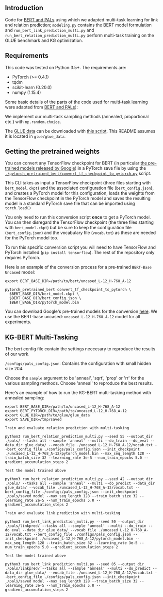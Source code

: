 
## Introduction

Code for [BERT and PALs](https://arxiv.org/abs/1902.02671) using which we adapted multi-task learning for link and relation prediction; 
`modeling.py` contains the BERT model formulation and `run_bert_link_prediction_multi.py` and `run_bert_relation_prediction_multi.py` perform multi-task training on the GLUE benchmark and KG optimization.

## Requirements

This code was tested on Python 3.5+. The requirements are:

- PyTorch (>= 0.4.1)
- tqdm
- scikit-learn (0.20.0)
- numpy (1.15.4)


Some basic details of the parts of the code used for multi-task learning were adapted from [BERT and PALs](https://arxiv.org/abs/1902.02671)):

We implement our multi-task sampling methods (annealed, proportional etc.) with `np.random.choice`. 

The [GLUE data](https://gluebenchmark.com/tasks) can be downloaded with
[this script](https://gist.github.com/W4ngatang/60c2bdb54d156a41194446737ce03e2e). This README assumes it is located in `glue/glue_data`.

## Getting the pretrained weights

You can convert any TensorFlow checkpoint for BERT (in particular [the pre-trained models released by Google](https://github.com/google-research/bert#pre-trained-models)) in a PyTorch save file by using the [`./pytorch_pretrained_bert/convert_tf_checkpoint_to_pytorch.py`](convert_tf_checkpoint_to_pytorch.py) script.

This CLI takes as input a TensorFlow checkpoint (three files starting with `bert_model.ckpt`) and the associated configuration file (`bert_config.json`), and creates a PyTorch model for this configuration, loads the weights from the TensorFlow checkpoint in the PyTorch model and saves the resulting model in a standard PyTorch save file that can be imported using `torch.load()`

You only need to run this conversion script **once** to get a PyTorch model. You can then disregard the TensorFlow checkpoint (the three files starting with `bert_model.ckpt`) but be sure to keep the configuration file (`bert_config.json`) and the vocabulary file (`vocab.txt`) as these are needed for the PyTorch model too.

To run this specific conversion script you will need to have TensorFlow and PyTorch installed (`pip install tensorflow`). The rest of the repository only requires PyTorch.

Here is an example of the conversion process for a pre-trained `BERT-Base Uncased` model:

```shell
export BERT_BASE_DIR=/path/to/bert/uncased_L-12_H-768_A-12

pytorch_pretrained_bert convert_tf_checkpoint_to_pytorch \
  $BERT_BASE_DIR/bert_model.ckpt \
  $BERT_BASE_DIR/bert_config.json \
  $BERT_BASE_DIR/pytorch_model.bin
```

You can download Google's pre-trained models for the conversion [here](https://github.com/google-research/bert#pre-trained-models).
We use the BERT-base uncased: `uncased_L-12_H-768_A-12` model for all experiments. 

## KG-BERT Multi-Tasking

The bert config file contain the settings neccesary to reproduce the results of our work. 

`/configs/pals_config.json`: Contains the configuration with small hidden size 204.


Choose the `sample` argument to be 'anneal', 'sqrt', 'prop' or 'rr' for the various sampling methods. Choose 'anneal' to reproduce the best results. 

Here's an example of how to run the KG-BERT multi-tasking method with annealed sampling:

```shell
export BERT_BASE_DIR=/path/to/uncased_L-12_H-768_A-12
export BERT_PYTORCH_DIR=/path/to/uncased_L-12_H-768_A-12
export GLUE_DIR=/path/to/glue/glue_data
export SAVE_DIR=/tmp/saved

Train and evaluate relation prediction with multi-tasking

python3 run_bert_relation_prediction_multi.py --seed 55 --output_dir ./pals/ --tasks all --sample 'anneal' --multi --do_train --do_eval --data_dir glue_data/ --vocab_file ./uncased_L-12_H-768_A-12/vocab.txt --bert_config_file ./configs/pals_config.json --init_checkpoint ./uncased_L-12_H-768_A-12/pytorch_model.bin --max_seq_length 128 --train_batch_size 32 --learning_rate 3e-5 --num_train_epochs 5.0 --gradient_accumulation_steps 2

Test the model trained above

python3 run_bert_relation_prediction_multi.py --seed 42 --output_dir ./pals/ --tasks all --sample 'anneal' --multi --do_predict --data_dir glue_data/ --vocab_file ./uncased_L-12_H-768_A-12/vocab.txt --bert_config_file ./configs/pals_config.json --init_checkpoint ./pals/saved model --max_seq_length 128 --train_batch_size 32 --learning_rate 2e-5 --num_train_epochs 5.0 --gradient_accumulation_steps 2

Train and evaluate link prediction with multi-tasking

python3 run_bert_link_prediction_multi.py --seed 50 --output_dir ./pals/linkpred/ --tasks all --sample 'anneal' --multi --do_train --do_eval --data_dir glue_data/ --vocab_file ./uncased_L-12_H-768_A-12/vocab.txt --bert_config_file ./configs/pals_config.json --init_checkpoint ./uncased_L-12_H-768_A-12/pytorch_model.bin --max_seq_length 128 --train_batch_size 32 --learning_rate 3e-5 --num_train_epochs 5.0 --gradient_accumulation_steps 2

Test the model trained above

python3 run_bert_link_prediction_multi.py --seed 85 --output_dir ./pals/linkpred/ --tasks all --sample 'anneal' --multi --do_predict --data_dir glue_data/ --vocab_file ./uncased_L-12_H-768_A-12/vocab.txt --bert_config_file ./configs/pals_config.json --init_checkpoint ./pals/saved model --max_seq_length 128 --train_batch_size 32 --learning_rate 3e-5 --num_train_epochs 5.0 --gradient_accumulation_steps 2

```
